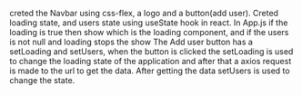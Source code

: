creted the Navbar using css-flex, a logo and a button(add user).
Creted loading state, and users state using useState hook in react.
In App.js if the loading is true then show <Loading/>  which is the loading component, and if the users is not null and loading stops the show <Users/>
The Add user button has a setLoading and setUsers, when the button is clicked the setLoading  is used to change the loading state  of the application and after that a axios request is made to the url to get the data. After getting the data setUsers is used to change the state.
